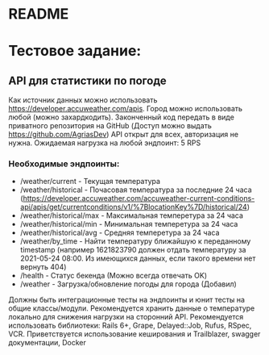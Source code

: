 # README

# Тестовое задание: 
## API для статистики по погоде
Как источник данных можно использовать https://developer.accuweather.com/apis.
Город можно использовать любой (можно захардкодить).
Законченный код передать в виде приватного репозитория на GitHub (Доступ можно выдать https://github.com/AgriasDev)
API открыт для всех, авторизация не нужна.
Ожидаемая нагрузка на любой эндпоинт: 5 RPS

### Необходимые эндпоинты:

* /weather/current - Текущая температура
* /weather/historical - Почасовая температура за последние 24 часа (https://developer.accuweather.com/accuweather-current-conditions-api/apis/get/currentconditions/v1/%7BlocationKey%7D/historical/24)
* /weather/historical/max - Максимальная темперетура за 24 часа
* /weather/historical/min - Минимальная темперетура за 24 часа
* /weather/historical/avg - Средняя темперетура за 24 часа
* /weather/by_time - Найти температуру ближайшую к переданному timestamp (например 1621823790 должен отдать температуру за 2021-05-24 08:00. Из имеющихся данных, если такого времени нет вернуть 404)
* /health - Статус бекенда (Можно всегда отвечать OK)
* /weather - Загрузка/обновление погоды для города (Добавил)

Должны быть интеграционные тесты на эндпоинты и юнит тесты на общие классы/модули.
Рекомендуется хранить данные о температуре локально для снижения нагрузки на сторонний API.
Рекомендуется использовать библиотеки: Rails 6+, Grape, Delayed::Job, Rufus, RSpec, VCR.
Приветствуется использование кеширования и Trailblazer, swagger документации, Docker
